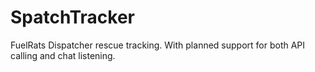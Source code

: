 # SpatchTracker
FuelRats Dispatcher rescue tracking. With planned support for both API calling and chat listening.
